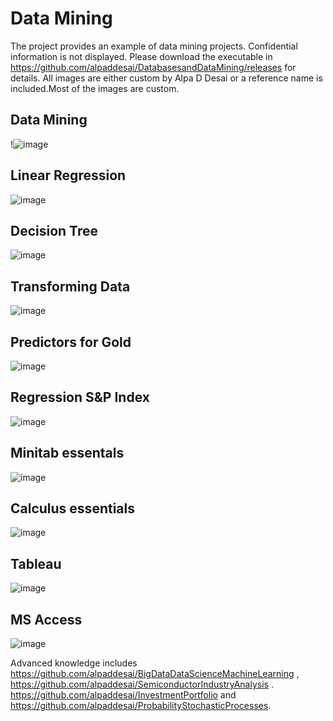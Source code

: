 # Data Mining

The project provides an example of data mining projects. Confidential information is not displayed. 
Please download the executable in https://github.com/alpaddesai/DatabasesandDataMining/releases  for details.
All images are either custom by Alpa D Desai or a reference name is included.Most of the images are custom. 


## Data Mining
!![image](MachineLearningAlgorithm.png)


## Linear Regression
![image](MultipleLinearRegressionExample.png)

## Decision Tree
![image](ExcelDecisionTree.png)

## Transforming Data
![image](DataTransforming.png)


## Predictors for Gold
![image](PredictorsGold.png)

## Regression S&P Index
![image](RegressionS&PIndex.png)

## Minitab essentals
![image](MinitabEssentials.jpg)

## Calculus essentials
![image](Calculus.jpg)

## Tableau
![image](Tableau.png)

## MS Access
![image](MSAccess.png)

Advanced knowledge includes https://github.com/alpaddesai/BigDataDataScienceMachineLearning , https://github.com/alpaddesai/SemiconductorIndustryAnalysis . https://github.com/alpaddesai/InvestmentPortfolio   and https://github.com/alpaddesai/ProbabilityStochasticProcesses. 
